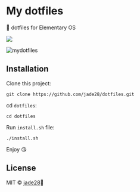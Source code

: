 # My dotfiles

📝 dotfiles for Elementary OS

![](https://img.shields.io/appveyor/ci/gruntjs/grunt.svg)

![mydotfiles](https://user-images.githubusercontent.com/34389409/50376028-680b8a00-0639-11e9-9836-309d5db59be5.png)

## Installation

Clone this project:
```
git clone https://github.com/jade28/dotfiles.git
```

cd `dotfiles`:
```
cd dotfiles
```

Run `install.sh` file:
```
./install.sh
```

Enjoy 😘

## License

MIT ©️ [jade28](https://github.com/jade28)💎
